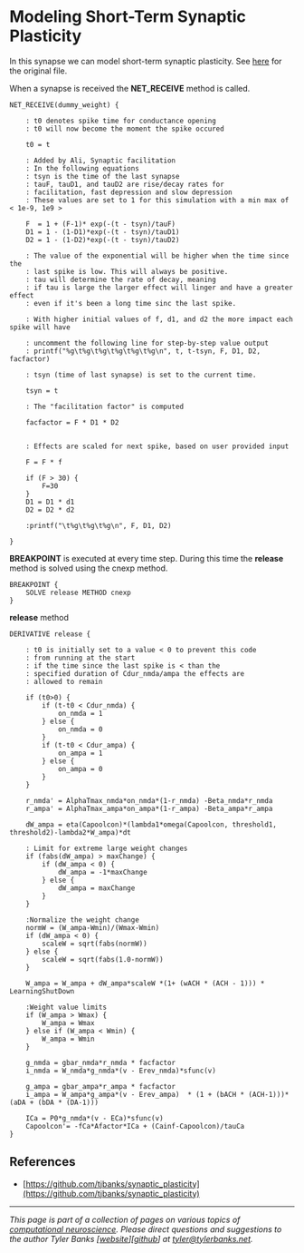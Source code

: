 # Modeling Short-Term Synaptic Plasticity

In this synapse we can model short-term synaptic plasticity. See [here](https://senselab.med.yale.edu/ModelDB/ShowModel.cshtml?model=168314&file=/HummosEtAl2014/pyr2pyr.mod#tabs-2) for the original file.

When a synapse is received the **NET_RECEIVE** method is called.

```
NET_RECEIVE(dummy_weight) {
    
    : t0 denotes spike time for conductance opening
    : t0 will now become the moment the spike occured
    
    t0 = t 

    : Added by Ali, Synaptic facilitation
    : In the following equations
    : tsyn is the time of the last synapse
    : tauF, tauD1, and tauD2 are rise/decay rates for 
    : facilitation, fast depression and slow depression
    : These values are set to 1 for this simulation with a min max of < 1e-9, 1e9 >
    
    F  = 1 + (F-1)* exp(-(t - tsyn)/tauF)
    D1 = 1 - (1-D1)*exp(-(t - tsyn)/tauD1)
    D2 = 1 - (1-D2)*exp(-(t - tsyn)/tauD2)
    
    : The value of the exponential will be higher when the time since the 
    : last spike is low. This will always be positive.
    : tau will determine the rate of decay, meaning 
    : if tau is large the larger effect will linger and have a greater effect
    : even if it's been a long time sinc the last spike.
    
    : With higher initial values of f, d1, and d2 the more impact each spike will have
    
    : uncomment the following line for step-by-step value output
    : printf("%g\t%g\t%g\t%g\t%g\t%g\n", t, t-tsyn, F, D1, D2, facfactor)
    
    : tsyn (time of last synapse) is set to the current time.
    
    tsyn = t

    : The "facilitation factor" is computed
    
    facfactor = F * D1 * D2
    
    
    : Effects are scaled for next spike, based on user provided input
    
    F = F * f

    if (F > 30) { 
        F=30
    }
    D1 = D1 * d1
    D2 = D2 * d2
    
    :printf("\t%g\t%g\t%g\n", F, D1, D2)
	
}
```

**BREAKPOINT** is executed at every time step. During this time the **release** method is solved using the cnexp method.

```
BREAKPOINT {
    SOLVE release METHOD cnexp
}
```
 
**release** method

```
DERIVATIVE release {
    
    : t0 is initially set to a value < 0 to prevent this code 
    : from running at the start
    : if the time since the last spike is < than the 
    : specified duration of Cdur_nmda/ampa the effects are
    : allowed to remain
    
    if (t0>0) {
        if (t-t0 < Cdur_nmda) {
            on_nmda = 1
        } else {
            on_nmda = 0
        }
        if (t-t0 < Cdur_ampa) {
            on_ampa = 1
        } else {
            on_ampa = 0
        }
    }
    
    r_nmda' = AlphaTmax_nmda*on_nmda*(1-r_nmda) -Beta_nmda*r_nmda
    r_ampa' = AlphaTmax_ampa*on_ampa*(1-r_ampa) -Beta_ampa*r_ampa

    dW_ampa = eta(Capoolcon)*(lambda1*omega(Capoolcon, threshold1, threshold2)-lambda2*W_ampa)*dt

    : Limit for extreme large weight changes
    if (fabs(dW_ampa) > maxChange) {
        if (dW_ampa < 0) {
            dW_ampa = -1*maxChange
        } else {
            dW_ampa = maxChange
        }
    }

    :Normalize the weight change
    normW = (W_ampa-Wmin)/(Wmax-Wmin)
    if (dW_ampa < 0) {
        scaleW = sqrt(fabs(normW))
    } else {
        scaleW = sqrt(fabs(1.0-normW))
    }

    W_ampa = W_ampa + dW_ampa*scaleW *(1+ (wACH * (ACH - 1))) * LearningShutDown

    :Weight value limits
    if (W_ampa > Wmax) { 
        W_ampa = Wmax
    } else if (W_ampa < Wmin) {
        W_ampa = Wmin
    }

    g_nmda = gbar_nmda*r_nmda * facfactor
    i_nmda = W_nmda*g_nmda*(v - Erev_nmda)*sfunc(v)

    g_ampa = gbar_ampa*r_ampa * facfactor
    i_ampa = W_ampa*g_ampa*(v - Erev_ampa)  * (1 + (bACH * (ACH-1)))*(aDA + (bDA * (DA-1))) 

    ICa = P0*g_nmda*(v - ECa)*sfunc(v)
    Capoolcon'= -fCa*Afactor*ICa + (Cainf-Capoolcon)/tauCa
}
```

## References 

* [https://github.com/tjbanks/synaptic_plasticity](https://github.com/tjbanks/synaptic_plasticity)

----   
*This page is part of a collection of pages on various topics of [computational neuroscience](https://en.wikipedia.org/wiki/Computational_neuroscience). Please direct questions and suggestions to the author Tyler Banks [[website](https://tylerbanks.net)][[github](https://github.com/tjbanks)] at [tyler@tylerbanks.net](mailto:tyler@tylerbanks.net).*
